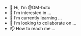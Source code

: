 - 👋 Hi, I’m @OM-botx
- 👀 I’m interested in ...
- 🌱 I’m currently learning ...
- 💞️ I’m looking to collaborate on ...
- 📫 How to reach me ...

<!---
OM-botx/OM-botx is a ✨ special ✨ repository because its `README.md` (this file) appears on your GitHub profile.
You can click the Preview link to take a look at your changes.
--->
